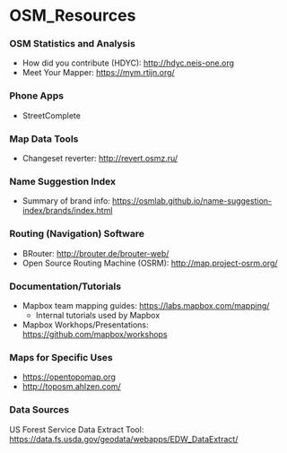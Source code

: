 # OSM_Resources

### OSM Statistics and Analysis
* How did you contribute (HDYC): http://hdyc.neis-one.org
* Meet Your Mapper: https://mym.rtijn.org/

### Phone Apps
* StreetComplete

### Map Data Tools
* Changeset reverter: http://revert.osmz.ru/

### Name Suggestion Index
* Summary of brand info: https://osmlab.github.io/name-suggestion-index/brands/index.html

### Routing (Navigation) Software
* BRouter: http://brouter.de/brouter-web/
* Open Source Routing Machine (OSRM): http://map.project-osrm.org/

### Documentation/Tutorials
* Mapbox team mapping guides:  https://labs.mapbox.com/mapping/
  * Internal tutorials used by Mapbox
 * Mapbox Workhops/Presentations:  https://github.com/mapbox/workshops

### Maps for Specific Uses
* https://opentopomap.org
* http://toposm.ahlzen.com/

### Data Sources
US Forest Service Data Extract Tool: https://data.fs.usda.gov/geodata/webapps/EDW_DataExtract/
